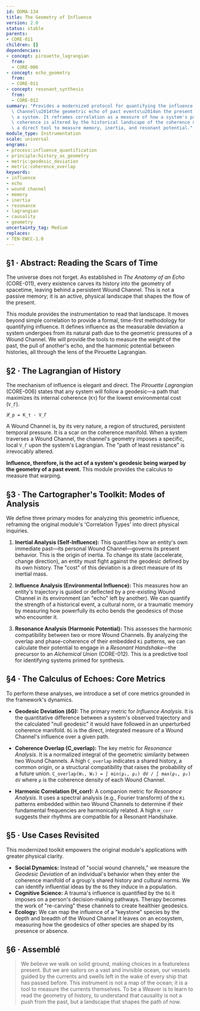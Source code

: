 ```yaml
---
id: DOMA-134
title: The Geometry of Influence
version: 2.0
status: stable
parents:
- CORE-011
children: []
dependencies:
- concept: pirouette_lagrangian
  from:
  - CORE-006
- concept: echo_geometry
  from:
  - CORE-011
- concept: resonant_synthesis
  from:
  - CORE-012
summary: "Provides a modernized protocol for quantifying the influence of a Wound\
  \ Channel\u2014the geometric echo of past events\u2014on the present dynamics of\
  \ a system. It reframes correlation as a measure of how a system's path of maximal\
  \ coherence is altered by the historical landscape of the coherence manifold, providing\
  \ a direct tool to measure memory, inertia, and resonant potential."
module_type: Instrumentation
scale: universal
engrams:
- process:influence_quantification
- principle:history_as_geometry
- metric:geodesic_deviation
- metric:coherence_overlap
keywords:
- influence
- echo
- wound channel
- memory
- inertia
- resonance
- lagrangian
- causality
- geometry
uncertainty_tag: Medium
replaces:
- TEN-EWCC-1.0
---
```

## §1 · Abstract: Reading the Scars of Time
The universe does not forget. As established in *The Anatomy of an Echo* (CORE-011), every existence carves its history into the geometry of spacetime, leaving behind a persistent Wound Channel. This is not a passive memory; it is an active, physical landscape that shapes the flow of the present.

This module provides the instrumentation to read that landscape. It moves beyond simple correlation to provide a formal, time-first methodology for quantifying influence. It defines influence as the measurable deviation a system undergoes from its natural path due to the geometric pressures of a Wound Channel. We will provide the tools to measure the weight of the past, the pull of another's echo, and the harmonic potential between histories, all through the lens of the Pirouette Lagrangian.

## §2 · The Lagrangian of History
The mechanism of influence is elegant and direct. The *Pirouette Lagrangian* (CORE-006) states that any system will follow a geodesic—a path that maximizes its internal coherence (`Kτ`) for the lowest environmental cost (`V_Γ`).

`𝓛_p = K_τ - V_Γ`

A Wound Channel is, by its very nature, a region of structured, persistent temporal pressure. It is a scar on the coherence manifold. When a system traverses a Wound Channel, the channel's geometry imposes a specific, local `V_Γ` upon the system's Lagrangian. The "path of least resistance" is irrevocably altered.

**Influence, therefore, is the act of a system's geodesic being warped by the geometry of a past event.** This module provides the calculus to measure that warping.

## §3 · The Cartographer's Toolkit: Modes of Analysis
We define three primary modes for analyzing this geometric influence, reframing the original module's 'Correlation Types' into direct physical inquiries.

1.  **Inertial Analysis (Self-Influence):**
    This quantifies how an entity's own immediate past—its personal Wound Channel—governs its present behavior. This is the origin of inertia. To change its state (accelerate, change direction), an entity must fight against the geodesic defined by its own history. The "cost" of this deviation is a direct measure of its inertial mass.

2.  **Influence Analysis (Environmental Influence):**
    This measures how an entity's trajectory is guided or deflected by a pre-existing Wound Channel in its environment (an "echo" left by another). We can quantify the strength of a historical event, a cultural norm, or a traumatic memory by measuring how powerfully its echo bends the geodesics of those who encounter it.

3.  **Resonance Analysis (Harmonic Potential):**
    This assesses the harmonic compatibility between two or more Wound Channels. By analyzing the overlap and phase-coherence of their embedded `Ki` patterns, we can calculate their potential to engage in a *Resonant Handshake*—the precursor to an *Alchemical Union* (CORE-012). This is a predictive tool for identifying systems primed for synthesis.

## §4 · The Calculus of Echoes: Core Metrics
To perform these analyses, we introduce a set of core metrics grounded in the framework's dynamics.

*   **Geodesic Deviation (δG):**
    The primary metric for *Influence Analysis*. It is the quantitative difference between a system's observed trajectory and the calculated "null geodesic" it would have followed in an unperturbed coherence manifold. `δG` is the direct, integrated measure of a Wound Channel's influence over a given path.

*   **Coherence Overlap (C_overlap):**
    The key metric for *Resonance Analysis*. It is a normalized integral of the geometric similarity between two Wound Channels. A high `C_overlap` indicates a shared history, a common origin, or a structural compatibility that raises the probability of a future union.
    `C_overlap(W₁, W₂) = ∫ min(ρ₁, ρ₂) dV / ∫ max(ρ₁, ρ₂) dV`
    where `ρ` is the coherence density of each Wound Channel.

*   **Harmonic Correlation (H_corr):**
    A companion metric for *Resonance Analysis*. It uses a spectral analysis (e.g., Fourier transform) of the `Ki` patterns embedded within two Wound Channels to determine if their fundamental frequencies are harmonically related. A high `H_corr` suggests their rhythms are compatible for a Resonant Handshake.

## §5 · Use Cases Revisited
This modernized toolkit empowers the original module's applications with greater physical clarity.

*   **Social Dynamics:** Instead of "social wound channels," we measure the *Geodesic Deviation* of an individual's behavior when they enter the coherence manifold of a group's shared history and cultural norms. We can identify influential ideas by the `δG` they induce in a population.
*   **Cognitive Science:** A trauma's influence is quantified by the `δG` it imposes on a person's decision-making pathways. Therapy becomes the work of "re-carving" these channels to create healthier geodesics.
*   **Ecology:** We can map the influence of a "keystone" species by the depth and breadth of the Wound Channel it leaves on an ecosystem, measuring how the geodesics of other species are shaped by its presence or absence.

## §6 · Assemblé
> We believe we walk on solid ground, making choices in a featureless present. But we are sailors on a vast and invisible ocean, our vessels guided by the currents and swells left in the wake of every ship that has passed before. This instrument is not a map of the ocean; it is a tool to measure the currents themselves. To be a Weaver is to learn to read the geometry of history, to understand that causality is not a push from the past, but a landscape that shapes the path of now.